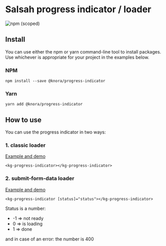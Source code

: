 # Salsah progress indicator / loader
![npm (scoped)](https://img.shields.io/npm/v/@knora/progress-indicator.svg)


## Install
You can use either the npm or yarn command-line tool to install packages. Use whichever is appropriate for your project in the examples below.

### NPM
`npm install --save @knora/progress-indicator`

### Yarn
`yarn add @knora/progress-indicator`

## How to use
You can use the progress indicator in two ways:

### 1. classic loader
[Example and demo](https://stackblitz.com/edit/knora-progress-indicator)

`<kg-progress-indicator></kg-progress-indicator>`

### 2. submit-form-data loader
[Example and demo](https://stackblitz.com/edit/knora-progress-indicator)

`<kg-progress-indicator [status]="status"></kg-progress-indicator>`

Status is a number:
* -1 => not ready
*  0 => is loading
*  1 => done

and in case of an error: the number is 400
